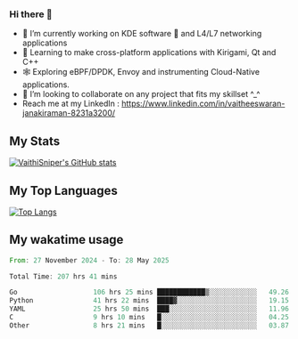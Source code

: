 ### Hi there 👋

- 🔭 I’m currently working on KDE software 💓 and L4/L7 networking applications 
- 📖 Learning to make cross-platform applications with Kirigami, Qt and C++
- 🕸️ Exploring eBPF/DPDK, Envoy and instrumenting Cloud-Native applications. 
- 👯 I’m looking to collaborate on any project that fits my skillset ^_^
- Reach me at my LinkedIn : https://www.linkedin.com/in/vaitheeswaran-janakiraman-8231a3200/

## My Stats
[![VaithiSniper's GitHub stats](https://github-readme-stats.vercel.app/api?username=VaithiSniper&hide=stars&theme=radical)](https://github.com/anuraghazra/github-readme-stats)

## My Top Languages

[![Top Langs](https://github-readme-stats.vercel.app/api/top-langs/?username=VaithiSniper&layout=compact)](https://github.com/anuraghazra/github-readme-stats)

## My wakatime usage

<!--START_SECTION:waka-->

```rust
From: 27 November 2024 - To: 28 May 2025

Total Time: 207 hrs 41 mins

Go                   106 hrs 25 mins ████████████▒░░░░░░░░░░░░   49.26 %
Python               41 hrs 22 mins  ████▓░░░░░░░░░░░░░░░░░░░░   19.15 %
YAML                 25 hrs 50 mins  ███░░░░░░░░░░░░░░░░░░░░░░   11.96 %
C                    9 hrs 10 mins   █░░░░░░░░░░░░░░░░░░░░░░░░   04.25 %
Other                8 hrs 21 mins   █░░░░░░░░░░░░░░░░░░░░░░░░   03.87 %
```

<!--END_SECTION:waka-->
